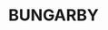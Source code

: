 ---
lastmod: '2025-04-06T06:05:20+00:00'
latitude: -36.177296
layout: suburb
longitude: 149.129166
postcode: '2630'
state: NSW
title: BUNGARBY
url: /nsw/bungarby/
---